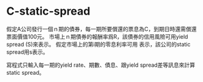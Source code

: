 # C-static-spread

假定A公司發行一個ｎ期的債券，每一期所要償還的票息為C，到期日時還需償還票面價值100元。
市場上ｎ期債券的報酬率爲R，該債券的信用風險可用yield spread (S)來表示。
假定市場上的第i期的零息利率可用 表示，該公司的static spread用s表示。

寫程式只輸入每一期的yield rate、期數、債息、跟yield spread差等訊息來計算static spread。
